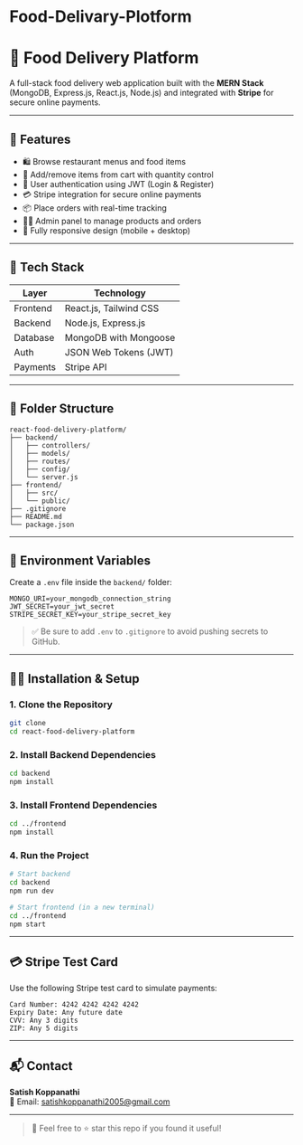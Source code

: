 # Food-Delivary-Plotform
# 🍔 Food Delivery Platform

A full-stack food delivery web application built with the **MERN Stack** (MongoDB, Express.js, React.js, Node.js) and integrated with **Stripe** for secure online payments.

---

## 🚀 Features

- 🛍️ Browse restaurant menus and food items
- 🛒 Add/remove items from cart with quantity control
- 🔐 User authentication using JWT (Login & Register)
- 💳 Stripe integration for secure online payments
- 📦 Place orders with real-time tracking
- 🧑‍💼 Admin panel to manage products and orders
- 📱 Fully responsive design (mobile + desktop)

---

## 🧰 Tech Stack

| Layer      | Technology                     |
|------------|--------------------------------|
| Frontend   | React.js, Tailwind CSS         |
| Backend    | Node.js, Express.js            |
| Database   | MongoDB with Mongoose          |
| Auth       | JSON Web Tokens (JWT)          |
| Payments   | Stripe API                     |

---

## 📁 Folder Structure

```
react-food-delivery-platform/
├── backend/
│   ├── controllers/
│   ├── models/
│   ├── routes/
│   ├── config/
│   └── server.js
├── frontend/
│   ├── src/
│   └── public/
├── .gitignore
├── README.md
└── package.json
```

---

## 🔐 Environment Variables

Create a `.env` file inside the `backend/` folder:

```env
MONGO_URI=your_mongodb_connection_string
JWT_SECRET=your_jwt_secret
STRIPE_SECRET_KEY=your_stripe_secret_key
```

> ✅ Be sure to add `.env` to `.gitignore` to avoid pushing secrets to GitHub.

---

## 🧑‍💻 Installation & Setup

### 1. Clone the Repository

```bash
git clone 
cd react-food-delivery-platform
```

### 2. Install Backend Dependencies

```bash
cd backend
npm install
```

### 3. Install Frontend Dependencies

```bash
cd ../frontend
npm install
```

### 4. Run the Project

```bash
# Start backend
cd backend
npm run dev

# Start frontend (in a new terminal)
cd ../frontend
npm start
```

---

## 💳 Stripe Test Card

Use the following Stripe test card to simulate payments:

```
Card Number: 4242 4242 4242 4242
Expiry Date: Any future date
CVV: Any 3 digits
ZIP: Any 5 digits
```

---


## 📬 Contact

**Satish Koppanathi**  
📧 Email: satishkoppanathi2005@gmail.com  

---

> 🌟 Feel free to ⭐ star this repo if you found it useful!
